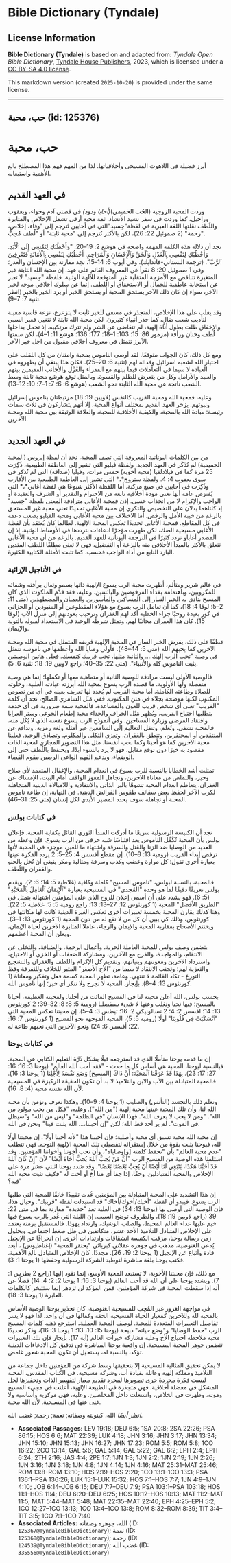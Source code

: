 # Bible Dictionary (Tyndale)

## License Information

**Bible Dictionary (Tyndale)** is based on and adapted from: _Tyndale Open Bible Dictionary_, [Tyndale House Publishers](https://tyndaleopenresources.com/), 2023, which is licensed under a [CC BY-SA 4.0 license](https://creativecommons.org/licenses/by-sa/4.0/legalcode.en).

This markdown version (created `2025-10-20`) is provided under the same license.



--------------------------------

## حب، محبة (id: 125376)

حب، محبة
========

أبرز فضيلة في اللاهوت المسيحي وأخلاقياتها. لذا من المهم فهم هذا المصطلح بالغ الأهمية واستيعابه.

في العهد القديم
---------------

وردت المحبة الزوجية (الحُب الحميمي)*(*أحابا ودود*)* في قصتي آدم وحواء، ويعقوب وراحيل، كما وردت في سفر نشيد الأنشاد. ثمة محبة أرقى تشمل الإخلاص والمثابرة واللُطف نقلتها اللغة العبرية في لفظة"حِسيد"التي في أحايين تُترجم إلى "وفاء، إخلاص، رحمة" (2 صموئيل 22: 26)، لكن بالأكثر تُترجم إلى "محبة ثابتة" أو "لُطف مُحِبُّ".

نجد أن دلالة هذه الكلمة المهمة واضحة في هوشع 2: 19–20: "وَأَخْطُبُكِ لِنَفْسِي إِلَى ٱلْأَبَدِ. وَأَخْطُبُكِ لِنَفْسِي بِٱلْعَدْلِ وَٱلْحَقِّ وَٱلْإِحْسَانِ وَٱلْمَرَاحِمِ. أَخْطُبُكِ لِنَفْسِي بِٱلْأَمَانَةِ فَتَعْرِفِينَ ٱلرَّبَّ". (ترجمة البستاني\-فاندايك). وفي أيوب 6: 14–15، نجد مقارنة بين الإحسان والغدر؛ وفي 1 صموئيل 20: 8 نقرأ عن المعروف القائم على عهد. إن محبة الله الثابتة غير المتغيرة تتناقض مع الأمزجة المتقلبة غير المتوقعة للآلهة الوثنية. فلفظة "حِسيد" لا تعبر عن استجابة عاطفية للجمال أو الاستحقاق أو اللطف. إنما عن سلوك أخلاقي موجه لخير الآخر، سواء إن كان ذلك الآخر يستحق المحبة أو يستحق الخير أو يرد الخير بالخير (انظر تثنية 7: 7–9).

وقد يغلب على هذا الإخلاص، المتجذر في مسعى للخير ثابت لا يتزعزع، نزعة قاسية معينة لتأديب شعب ضالٍ، كما حذر أنبياء كثيرون. لكن محبة الله ثابتة لا تتغير. فعبر السبي والإخفاق ظلت بطول أناة إلهية، لم تتغاضى عن الشر ولم تترك مرتكبيه. إذ تحمل بداخلها لُطف وحنان ورأفة (مزمور 86: 15؛ 103: 1–18؛ 177؛ 136؛ هوشع 11: 1–4)، لكن سمتها الأبرز تتمثل في معروف أخلاقي مقبول من اجل خير الآخر.

ومع كل ذلك، كان الجواب متوقعًا. لقد أوصى الناموس بمحبة وامتنان من كل اللقلب على اختيار الله لشعبه اسرائيل وفدائه لهم (تثنية 6: 20–25). فكان هذا يبنغي أن يظهروه في العبادة لا سيما في التعاملات فيما بينهم مع الفقراء والعُزَّل والأجانب المقيمين بينهم والعبيد والأرامل وكل من يتعرض للظلم والقسوة. وبالمثل توقع هوشع محبة ثابتة وسط الشعب ناتجة عن محبة الله الثابتة نحو الشعب (هوشع 6: 6؛ 7: 1–7؛ 10: 12–13).

وعليه، فمحبة الله ومحبة القريب كالنفس (لاويين 19: 18) مرتبطتان بناموس إسرائيل ونبوتهم. يزخر العهد القديم بمختلف أنواع المحبة، إلا أنهم يتشاركون في ثلاث سمات رئيسة: مبادة الله بالمحبة، والكيفية الأخلاقية للمحبة، والعلاقة الوثيقة بين محبة الله ومحبة الآخرين.

في العهد الجديد
---------------

من بين الكلمات اليونانية المعروفة التي تصف المحبة، نجد أن لفظة إيروس (المحبة الحميمية) لم تُذكَر في العهد الجديد. ولفظة فيليو التي تشير إلى العاطفة الطبيعية، ذُكِرَت 25 مرة كما في فيلادلفيا (محبة أخوية) خمس مرات، وفيليا (صداقة) التي لم تُذكر في سوى يعقوب 4: 4. ولفظة ستروج*،* التي تشير إلى العاطفة الطبيعية بين الأقارب وذُكِرَت في أحايين في صيغ مركبة. أما اللفظة الأكثر شيوعًا هي لفظة أغابي*،* التي يُفترَض عامة أنها تعني مودة أخلاقية نابعة من الاحترام والتقدير أو الشرف والعقيدة أو الواجب والإكرام لا من انجذاب حسي. إذن فمحبة الأغابي مترادفة المعنى بلفظة "حِسيد" إذ كلتاهما يدلان على التخصيص والتكري إن محبة الأغابي تحديدًا تعني محبة غير المستحق بالرغم من خيبة الأمل والرفض. أما الاختلاف بين محبة الأغابي ومحبة الفيليو يصعب دعمه في كل المقاطع. فمحبة الأغابي تحديدًا تعكس المحبة الإلهية. لطالما كان يُعتقد بأن لفظة الأغابي مسيحية الصك، لكن ظهرت مؤخرًا ادعاءات بترددها في الأوساط الوثنية. إذ إن المصدر أغاباو تردد كثيرًا في الترجمة اليونانية للعهد القديم. بالرغم من أن محبة الأغابي تتعلق بالأكثر بالمبدأ الأخلاقي منه بالنزعة أو التفضيل، فهي لا تعني مطلقًا اللطف المتدين البارد النابع من أداء الواجب فحسب، كما تثبت الأمثلة الكتابية الكثيرة.

### في الأناجيل الإزائية

في عالم شرير ومتألم، أظهرت محبة الرب يسوع الإلهية ذاتها بسمو وتعال برأفته وشفائه للمكروبين، وباهتمامه بفداء المرفوضين واليائسين. وعليه، فقد قدَّم الملكوت الذي كان المسيح ينادي به الخبر السار إلى المساكين والمأسورين والعميان والمضطهدين (متى 11: 2–5؛ لوقا 4: 18)، كما أن تعامل الرب يسوع مع هؤلاء المقطوعين أو المنبوذين أو الحزانى في كور بعيدة روحيًا جزاء الخطية أكد لهم الغفران وترحيب بعودتهم إلى منزل الآب (لوقا 15). كان هذا الغفران مجانيًا لهم، وتمثل شرطه الوحيد في الاستعداد لقبوله بالتوبة والإيمان.

عطفًا على ذلك، يفرض الخبر السار عن المحبة الإلهية فرضه المتمثل في محبة الله ومحبة الآخرين كما يحبهم الله (متى 5: 44–48). فأولى وصايا الله وأعظمها في ناموسه تتمثل في وصية "تحب الرب إلهك.... والثانية مثلها، تحب قريبك كنفسك. فعلى هاتين الوصيتين يثبت الناموس كله والأنبياء". (متى 22: 35–40؛ راجع لاويين 19: 18؛ تثنية 6: 5).

فالوصية الأولى ليست مرادفة للوصية الثانية أو متماهية معها أو تكملها؛ إنما هي وصية منفصلة ولها الأولوية. ما قصده الرب يسوع بمحبة الله أبرزته عبادته العلنية، وخلوته للصلاة وطاعته الكاملة. أما محبة القريب لم يُحدد لها تعريف بعينه في أي من نصوص المكتوب لكنها موضحة بجلاء في متن المكتوب. ففي مَثَل السامري الصالح، نجد أن كلمة "القريب" تعني أي شخص قريب للعون والمساعدة، فالمحبة سمة ضرورية في أي خدمة يتطلبها احتياج القريب. ويُظهِر مَثَل الخراف والجداء محبة إطعام الجوعى وستر العرايا وافتقاد المرضى وزيارة المساجين. وفي أنموذج الرب يسوع نفسه الذي لا يُكَل منه، فالمحبة تشفي، وتُعلم، وتنقل التعاليم إلى السامعين عبر أمثلة ولغة رمزية، وتدافع عن المنتقدين أو المحتقرين، وتنطق بالغفران، وتعزي الثكلى والمكلوم، وتصادق الوحيد. فعلينا محبة الآخرين كما هو أحبنا وكما نحب أنفسنا. مثل هذا التصوير المجازي لمحبة الذات مقصود به خيرًا دون توقع مقابل، فهو لا يرد بالسوء أبدًا، ويحتفظ باللُطف حتى إلى الوضعاء، ويدعم الفهم الواعي الرصين مقوم القضاء.

تمثلت أشد الخطايا بالنسبة للرب يسوع في انعدام المحبة، والإغفال المتعمد لأي صلاح وخير، والتملص من معاناة الآخرين، وتجاهل المعوز الواقف أمام البيت، الإمساك عن الغفران. يتعاظم انعدام المحبة تشوهًا بالبر الذاتي والانتقادية واللامبالاة الدينية المتجاهلة لكرب الآخر لحفظ بعض سفائف طقوس الفرائض الدينية. في النهاية، إن طاعة ناموس المحبة أو تجاهله سوف يحدد المصير الأبدي لكل إنسان (متى 25: 31–46).

### في كتابات بولس

نجد أن الكنيسة الرسولية سريعًا ما أدركت المبدأ الثوري القائل بكفاية المحبة. فإعلان بولس بأن المحبة تُكَمِّل الناموس يعد اقتباسًا شبه حرفي من الرب يسوع. فإن وعظه من العديد من الوصايا ضد الزنا والقتل والسرقة واشتهاء ما للغير، موجزه في المحبة لأنها ترفض إيذاء القريب (رومية 13: 8–10). إن مقطع أفسس 4: 25–5: 2 يردد الفكرة عينها بعبارة أخرى تقول: كل مرارة وغضب وكذب وسرقة ومثالبة ومكر ينبغي أن تُحَل بالحنو والغفران واللُطف.

فالمحبة، بالنسبة لبولس، "ناموس المسيح" كاملة وكافية (غلاطية 5: 14؛ 6: 2)، ويقدم بولس تعريفًا دقيقًا لما هو وحده "المُجدي" في المسيحية بعبارة "ٱلْإِيمَانُ ٱلْعَامِلُ بِٱلْمَحَبَّةِ" (5: 6). فهو يشدد على أن أسمى إعلان للروح الذي على المؤمنين اشتهائه يتمثل في "الطريق الأفضل" للمحبة (1 كورنثوس 12: 27–13: 13؛ راجع رومية 5: 5؛ غلاطية 5: 22). وهنا كذلك يقارن المحبة بخمسة تعبيرات أخرى تعكس الغيرة الدينية كانت لها مكانتها في كورنثوس، وذلك كي يبين أن كل من لا نفع له من دون المحبة (1 كورنثوس 13: 1–3). ويختتم الأصحاح بمقاربة المحبة والإيمان والرجاء، عاملا المثابرة الآخرين لحياة الإيمان، ويعلن أن المحبة أعظمهم.

يتضمن وصف بولس للمحبة العاملة الحرية، وأعمال الرحمة، والضيافة، والتخلي عن الانتقام، والمواجدة، والفرح مع الآخرين، ومشاركة الضعفات أو الخزي أو الاحتياج، واسترداد الآخرين ومعونتهم وبنيانهم، وتقديم كل الإكرام واللطف والغفران والتشجيع والتعزية لهم؛ وتجنب الانتقاد لا سيما من "الأخ الأصغر" المثير للخلاف وللتفرقة وفظ التورع \- تكاد القائمة لا تنتهي. وعامة، تظهر المحبة كسمة فعل وتفكير ومعاناة (1 كورنثوس 13: 4–8). بإيجاز، المحبة لا تجرح ولا تنكر أي خير؛ إنها ناموس الله.

بحسب بولس، الله أعلن محبته لنا في المسيح المائت من أجلنا. ولمحبته العظيمة، أحيانا بالمسيح؛ فبها نحيا ونغلب وعنها لا شيء سيفصلنا (رومية 5: 8؛ 8: 32–39؛ 2 كورنثوس 13: 14؛ افسس 2: 4؛ 2 تسالونيكي 2: 16؛ تيطس 3: 4–5\). إن محبتنا تعكس المحبة التي "ٱنْسَكَبَتْ فِي قُلُوبِنَا" أولًا (رومية 5: 5)، المحبة الموجهة نحو المسيح (1 كورنثوس 7؛ 16: 22؛ أفسس 6: 24) ونحو الآخرين التي نحبهم طاعة له.

### في كتابات يوحنا

إن ما قدمه يوحنا متأملًا الذي قد استرجعه قبلًا يشكل دُرَّة التعليم الكتابي عن المحبة. فبالنسبة ليوحنا، المحبة هي أساس كل ما حدث \- "فقد أحب الله العالم" (يوحنا 3: 16؛ 16: 27؛ 17: 23). بِهَذَا قَدْ عَرَفْنَا ٱلْمَحَبَّةَ: أَنَّ ذَاكَ \[المسيح] وَضَعَ نَفْسَهُ لِأَجْلِنَا (1 يوحنا 3: 16). فالمحبة المتبادلة بين الآب والابن والتلاميذ لا بد أن تكون الحقيقة الركيزة في المسيحية لأن الله نفسه محبة (4: 8، 16).

ونعلم ذلك بالتجسد (التأنس) والصليب (1 يوحنا 4: 9–10). وهكذا نعرف ونؤمن بأن محبة الله لنا، وأن تلك المحبة عينها محبة إلهية ("من الله"). وعليه، "فكل من يحب مولود من الله". "ومن لا يحب لا يعرف الله". فهذا الإنسان "في الظلمة" و"ليس من الله" و"سيظل في الموت". لم ير أحد قط الله؛ لكن "إن أحببنا،... الله يثبت فينا" ونحن في الله.

إن محبة الله محبة تسبق أي محبة وأصلية؛ فإن أحببنا هذا "لأنه أحبنا أولًا". إن محبتنا أولًا لله، فيوحنا يثبت بقوة من خلال إستقرائه لتفصيلي تلك المحبة الإلهية التوجه. فهي تتطلب "عدم محبة العالم" بأن "نحفظ كلمته \[و]وصاياه"، وأن نحب أخوتنا وأخواتنا المؤمنين. وقد استلمنا هذه الوصية من المسيح الرب "أَنَّ مَنْ يُحِبُّ ٱللهَ يُحِبُّ أَخَاهُ أَيْضًا" لأن "إِنْ كَانَ ٱللهُ قَدْ أَحَبَّنَا هَكَذَا، يَنْبَغِي لَنَا أَيْضًا أَنْ يُحِبَّ بَعْضُنَا بَعْضًا". وقد شدد يوحنا اثنتي عشر مرة على الإخلاص والمحبة المتبادلين. وحقًا، إذا جفا أي منا أخ أو أخت له "فكيف تثبت محبة الله فيه؟"

إن هذا التشديد على المحبة المتبادلة بين المؤمنين عُدت تقييدًا خانقًا للمحبة التي طلبها الرب يسوع. فيبدو أن لفظة "أخيك/أخوك/أخاك" قد استبدلت لفظة "قريبك". وحيال هذا، فإن الوصية التي أوصي بها (يوحنا 13: 34) في العلية تعد "جديدة" مقارنة بما في متى 22: 39 (راجع لاويين 19: 18)، والظروف توضح السبب. إن الليلة التي غُدر بالرب يسوع فيها خيم عليها عداء العالم المحيط، والصلب الوشيك، وارتداد يهوذا. فالمستقبل برمته يعتمد على الإخلاص المتبادل للتلاميذ الأحد عشر، متكاتفين في ظل ضغط اجتماعي. وبحلول زمن رسالة يوحنا، مزقت الكنيسة انشقاقات وارتدادات أخرى. إن انحرافًا عن الإنجيل يُدعى الغنوصية، مذهب في جوهره عقلاني كبريائي "يحتقر المحبة" (إغناطيوس) ، أبعد قادة وأتباع عن الإنجيل (1 يوحنا 2: 19، 26). مجددًا، كان الإخلاص المتبادل بالغ الأهمية، فكتب يوحنا بلغة مباشرة لتوطيد الشركة الرسولية وحفظها (1 يوحنا 1: 3).

مع ذلك، فإن محبتنا الأخوية، لا تستبعد المحبة الأوسع، إنما تقود إليها (راجع 2 بطرس 1: 7). ويشدد يوحنا على أن الله قد أحب العالم (يوحنا 3: 16؛ 1 يوحنا 2: 2؛ 4: 14) فضلًا عن أنه إذا سقطت المحبة في شركة المؤمنين، فمن المؤكد لن تزدهر إنما ستتبخر كالكلمات العابرة (1 يوحنا 3: 18).

في مواجهة الغرور غير المُحِب للمسيحية الغنوصية، كان تحذير يوحنا الوصية الأساس بالمحبة لله وللآخرين كمعيار الحياة المسيحية الحقة وكمالها في آن واحد. لذا فهو لا يسر تفاصيل التعبيرات المتعددة للمحبة. لوصف المحبة العملية، استرجع ذهنه كلمات المسيح الرب "حفظ الوصايا" و"وضع حياته" ذبيحة (يوحنا 15: 10، 13؛ 1 يوحنا 3: 16)، وذكر تحديدًا محبة ملاحظة احتياج الأخ وعليه مشاركة خيرات العالم (آية 17). بإيجاز فإن تلك التعبيرات تتضمن جوهر المحبة المسيحية. إن واقعية يوحنا المباشرة في تدقيق كل الادعاءات الدينية تؤكد، بالنسبة له، يستحيل أن تكون المحبة شعور غامض.

لا يمكن تحقيق المثالية المسيحية إلا بتحقيقها وسط شركة من المؤمنين داخل جماعة من التلاميذ ومملكة إلهية وعائلة بقيادة أب، وشركة مسيحية. في الكتاب المقدس، المحبة ليست فكرة مجردة جرى تصويرها لمجرد تقديم معيار لتفسير الذات وتحفيزها لحل المشكل في معضلة أخلاقية. فهي متجذرة في الطبيعة الإلهية، أُعلنت في مجيء المسيح وموته، وظهرت في الخلاص، واشتعلت داخل المخلصين. وعليه، فهي مركزية وأساسية ولا غنى عنها في المسيحية. لأن الله محبة.

*انظر أيضًا* الله، كينونته وصفاته; نعمة; رحمة; غضب الله.

* **Associated Passages:** LEV 19:18; DEU 6:5; 1SA 20:8; 2SA 22:26; PSA 86:15; HOS 6:6; MAT 22:39; LUK 4:18; JHN 3:16; JHN 3:17; JHN 13:34; JHN 15:10; JHN 15:13; JHN 16:27; JHN 17:23; ROM 5:5; ROM 5:8; 1CO 16:22; 2CO 13:14; GAL 5:6; GAL 5:14; GAL 5:22; GAL 6:2; EPH 2:4; EPH 6:24; 2TH 2:16; JAS 4:4; 2PE 1:7; 1JN 1:3; 1JN 2:2; 1JN 2:19; 1JN 2:26; 1JN 3:16; 1JN 3:18; 1JN 4:8; 1JN 4:14; 1JN 4:16; MAT 25:31–MAT 25:46; ROM 13:8–ROM 13:10; HOS 2:19–HOS 2:20; 1CO 13:1–1CO 13:3; PSA 136:1–PSA 136:26; LUK 15:1–LUK 15:32; HOS 7:1–HOS 7:7; 1JN 4:9–1JN 4:10; JOB 6:14–JOB 6:15; DEU 7:7–DEU 7:9; PSA 103:1–PSA 103:18; HOS 11:1–HOS 11:4; DEU 6:20–DEU 6:25; HOS 10:12–HOS 10:13; MAT 11:2–MAT 11:5; MAT 5:44–MAT 5:48; MAT 22:35–MAT 22:40; EPH 4:25–EPH 5:2; 1CO 12:27–1CO 13:13; 1CO 13:4–1CO 13:8; ROM 8:32–ROM 8:39; TIT 3:4–TIT 3:5; 1CO 7:1–1CO 7:40
* **Associated Articles:** الله، جوهره وصفاته (ID: `125367@TyndaleBibleDictionary`); نعمة (ID: `125368@TyndaleBibleDictionary`); رحمة (ID: `124539@TyndaleBibleDictionary`); غضب الله (ID: `335556@TyndaleBibleDictionary`)

